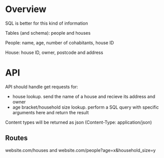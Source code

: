 # Overview
SQL is better for this kind of information

Tables (and schema): people and houses

People: name, age, number of cohabitants, house ID

House: house ID, owner, postcode and address

# API
API should handle get requests for:
- house lookup. send the name of a house and recieve its address and owner
- age bracket/household size lookup. perform a SQL query with specific arguments here and return the result

Content types will be returned as json (Content-Type: application/json)

## Routes
website.com/houses and website.com/people?age=x&household_size=y
